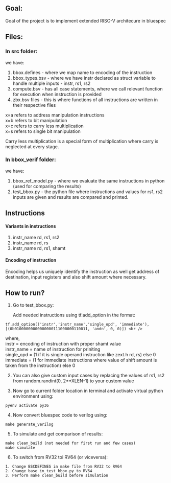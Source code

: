 ## Goal:

Goal of the project is to implement extended RISC-V architecure in bluespec

## Files:

### In src folder:

we have:

1. bbox.defines - where we map name to encoding of the instruction
2. bbox_types.bsv - where we have instr declared as struct variable to handle multiple inputs - instr, rs1, rs2
3. compute.bsv - has all case statements, where we call relevant function for execution when instruction is provided
4. zbx.bsv files - this is where functions of all instructions are written in their respective files

x=a refers to address manipulation instructions <br />
x=b refers to bit manipulation <br />
x=c refers to carry less multiplication <br />
x=s refers to single bit manipulation <br />

Carry less multiplication is a special form of multiplication where carry is neglected at every stage.

### In bbox_verif folder:

we have:

1. bbox_ref_model.py - where we evaluate the same instructions in python (used for comparing the results)
2. test_bbox.py - the python file where instructions and values for rs1, rs2 inputs are given and results are compared and printed.

## Instructions

#### Variants in instructions <br />

1. instr_name rd, rs1, rs2
2. instr_name rd, rs
3. instr_name rd, rs1, shamt

#### Encoding of instruction

Encoding helps us uniquely identify the instruction as well get address of destination, input registers and also shift amount where necessary. <br />

## How to run?

1. Go to test_bbox.py:

   Add needed instructions using tf.add_option in the format: <br />

```
tf.add_option(('instr','instr_name','single_opd', 'immediate'), [(0b01000000000000000111000000110011, 'andn', 0, 0)]) <br />
```
where,<br />
  instr = encoding of instruction with proper shamt value <br />
  instr_name = name of instruction for priniting <br />
  single_opd = (1 if it is single operand instruction like zext.h rd, rs) else 0 <br />
  immediate =  (1 for immediate instructions where value of shift amount is taken from the instruction) else 0 <br />

2. You can also give custom input cases by replacing the values of rs1, rs2 from random.randint(0, 2**XLEN-1) to your custom value <br />

3. Now go to current folder location in terminal and activate virtual python environment using:
```
pyenv activate py36
```
4. Now convert bluespec code to verilog using:
```
make generate_verilog
```

5. To simulate and get comparison of results:
```
make clean_build (not needed for first run and few cases)
make simulate
```
6. To switch from RV32 toi RV64 (or viceversa):

```
1. Change BSCDEFINES in make file from RV32 to RV64
2. Change base in test_bbox.py to RV64
3. Perform make clean_build before simulation
```




